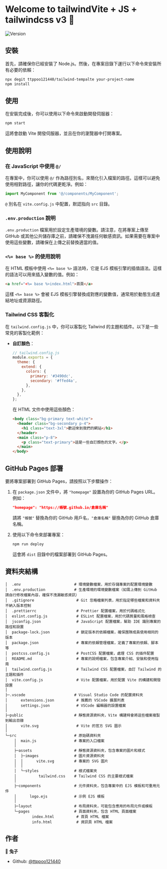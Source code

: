 # Welcome to tailwindVite + JS + tailwindcss v3 👋

![Version](https://img.shields.io/badge/version-0.0.0-blue.svg?cacheSeconds=2592000)

## 安裝

首先，請確保你已經安裝了 Node.js。然後，在專案目錄下運行以下命令來安裝所有必要的依賴：

```sh
npx degit ttppoo121440/tailwind-tempalte your-project-name
npm install
```

## 使用

在安裝完成後，你可以使用以下命令來啟動開發伺服器：

```sh
npm start
```

這將會啟動 Vite 開發伺服器，並且在你的瀏覽器中打開專案。

## 使用說明

### 在 JavaScript 中使用 `@/`

在專案中，你可以使用 `@/` 作為路徑別名，來簡化引入檔案的路徑。這樣可以避免使用相對路徑，讓你的代碼更乾淨。例如：

```javascript
import MyComponent from '@/components/MyComponent';
```

`@` 別名在 `vite.config.js` 中配置，默認指向 `src` 目錄。

### `.env.production` 說明

`.env.production` 檔案用於設定生產環境的變數。請注意，在將專案上傳至 GitHub 或其他公共儲存庫之前，請確保不洩漏任何敏感資訊。如果需要在專案中使用這些變數，請確保在上傳之前替換適當的值。

### `<%= base %>` 的使用說明

在 HTML 模板中使用 `<%= base %>` 語法時，它是 EJS 模板引擎的插值語法。這樣的語法可以用來插入變數的值。例如：

```html
<a href="<%= base %>index.html">首頁</a>
```

這樣 `<%= base %>` 會被 EJS 模板引擎替換成對應的變數值，通常用於動態生成連結地址或資源路徑。

### Tailwind CSS 客製化

在 `tailwind.config.js` 中，你可以客製化 Tailwind 的主題和插件。以下是一些常見的客製化範例：

- **自訂顏色**：

  ```javascript
  // tailwind.config.js
  module.exports = {
    theme: {
      extend: {
        colors: {
          primary: '#3490dc',
          secondary: '#ffed4a',
        },
      },
    },
  };
  ```

  在 HTML 文件中使用這些顏色：

  ```html
  <body class="bg-primary text-white">
    <header class="bg-secondary p-4">
      <h1 class="text-3xl">歡迎來到我們的網站</h1>
    </header>
    <main class="p-8">
      <p class="text-primary">這是一些自訂顏色的文字。</p>
    </main>
  </body>
  ```

## GitHub Pages 部署

要將專案部署到 GitHub Pages，請按照以下步驟操作：

1. 在 `package.json` 文件中，將 `"homepage"` 設置為你的 GitHub Pages URL。例如：

   ```json
   "homepage": "https://帳號.github.io/倉庫名稱"
   ```

   請將 `"帳號"` 替換為你的 GitHub 用戶名，`"倉庫名稱"` 替換為你的 GitHub 倉庫名稱。

2. 使用以下命令來部署專案：

   ```sh
   npm run deploy
   ```

   這會將 `dist` 目錄中的檔案部署到 GitHub Pages。

## 資料夾結構

```plaintext
│  .env                        # 環境變數檔案，用於存儲專案的配置環境變數
│  .env.production             # 生產環境的環境變數檔案（如需上傳到 GitHub 請自行修改檔案內容，確保不洩漏敏感資訊）
│  .gitignore                   # Git 忽略檔案列表，用於指定哪些檔案和資料夾不納入版本控制
│  .prettierrc                  # Prettier 配置檔案，用於代碼格式化
│  eslint.config.js             # ESLint 配置檔案，用於代碼質量和風格檢查
│  jsconfig.json                # JavaScript 配置檔案，幫助 IDE 識別專案的路徑和設置
│  package-lock.json            # 鎖定版本的依賴檔案，確保團隊成員使用相同的版本
│  package.json                 # 專案的依賴管理檔案，定義了專案的依賴、腳本等
│  postcss.config.js            # PostCSS 配置檔案，處理 CSS 的插件配置
│  README.md                    # 專案的說明檔案，包含專案介紹、安裝和使用指南
│  tailwind.config.js           # Tailwind CSS 配置檔案，自訂 Tailwind 的主題和插件
│  vite.config.js               # Vite 配置檔案，用於配置 Vite 的構建和開發設置
│
├─.vscode                      # Visual Studio Code 的配置資料夾
│      extensions.json          # 推薦的 VSCode 擴展列表
│      settings.json            # VSCode 編輯器的設置檔案
│
├─public                       # 靜態資源資料夾，Vite 構建時會將這些檔案複製到輸出目錄
│      vite.svg                 # Vite 的官方 SVG 圖示
│
└─src                          # 原始碼資料夾
    │  main.js                 # 專案的入口檔案
    │
    ├─assets                   # 靜態資源資料夾，包含專案的圖片和樣式
    │  ├─images                # 圖片資源資料夾
    │  │      vite.svg         # 專案的 SVG 圖片
    │  │
    │  └─styles                # 樣式檔案夾
    │          tailwind.css    # Tailwind CSS 的主要樣式檔案
    │
    ├─components               # 元件資料夾，包含專案中的 EJS 模板和可重用元件
    │      logo.ejs            # 示例 EJS 模板
    │
    ├─layout                   # 布局資料夾，可能包含應用的布局元件或模板
    └─pages                    # 頁面資料夾，包含 HTML 頁面檔案
            index.html          # 首頁 HTML 檔案
            info.html           # 資訊頁 HTML 檔案
```

## 作者

👤 **兔子**

- Github: [@ttppoo121440](https://github.com/ttppoo121440)

```

```
